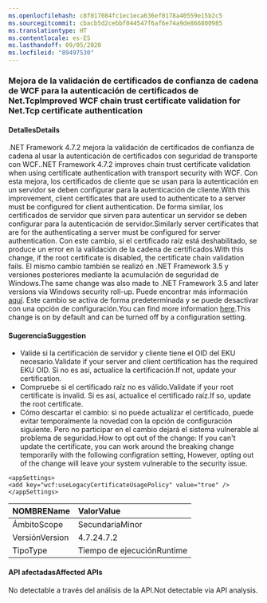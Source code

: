 ```yaml
---
ms.openlocfilehash: c8f017084fc1ec1eca636ef0178a40559e15b2c5
ms.sourcegitcommit: cbacb5d2cebbf044547f6af6e74a9de866800985
ms.translationtype: HT
ms.contentlocale: es-ES
ms.lasthandoff: 09/05/2020
ms.locfileid: "89497530"
---
```

### <a name="improved-wcf-chain-trust-certificate-validation-for-nettcp-certificate-authentication"></a><span data-ttu-id="399db-101">Mejora de la validación de certificados de confianza de cadena de WCF para la autenticación de certificados de Net.Tcp</span><span class="sxs-lookup"><span data-stu-id="399db-101">Improved WCF chain trust certificate validation for Net.Tcp certificate authentication</span></span>

#### <a name="details"></a><span data-ttu-id="399db-102">Detalles</span><span class="sxs-lookup"><span data-stu-id="399db-102">Details</span></span>

<span data-ttu-id="399db-103">.NET Framework 4.7.2 mejora la validación de certificados de confianza de cadena al usar la autenticación de certificados con seguridad de transporte con WCF.</span><span class="sxs-lookup"><span data-stu-id="399db-103">.NET Framework 4.7.2 improves chain trust certificate validation when using certificate authentication with transport security with WCF.</span></span> <span data-ttu-id="399db-104">Con esta mejora, los certificados de cliente que se usan para la autenticación en un servidor se deben configurar para la autenticación de cliente.</span><span class="sxs-lookup"><span data-stu-id="399db-104">With this improvement, client certificates that are used to authenticate to a server must be configured for client authentication.</span></span>  <span data-ttu-id="399db-105">De forma similar, los certificados de servidor que sirven para autenticar un servidor se deben configurar para la autenticación de servidor.</span><span class="sxs-lookup"><span data-stu-id="399db-105">Similarly server certificates that are for the authenticating a server must be configured for server authentication.</span></span> <span data-ttu-id="399db-106">Con este cambio, si el certificado raíz está deshabilitado, se produce un error en la validación de la cadena de certificados.</span><span class="sxs-lookup"><span data-stu-id="399db-106">With this change, if the root certificate is disabled, the certificate chain validation fails.</span></span> <span data-ttu-id="399db-107">El mismo cambio también se realizó en .NET Framework 3.5 y versiones posteriores mediante la acumulación de seguridad de Windows.</span><span class="sxs-lookup"><span data-stu-id="399db-107">The same change was also made to .NET Framework 3.5 and later versions via Windows security roll-up.</span></span> <span data-ttu-id="399db-108">Puede encontrar más información [aquí](https://support.microsoft.com/help/4055269/security-only-update-for-net-framework-3-5-1-4-5-2-4-6-4-6-1-4-6-2-4-7). Este cambio se activa de forma predeterminada y se puede desactivar con una opción de configuración.</span><span class="sxs-lookup"><span data-stu-id="399db-108">You can find more information [here](https://support.microsoft.com/help/4055269/security-only-update-for-net-framework-3-5-1-4-5-2-4-6-4-6-1-4-6-2-4-7).This change is on by default and can be turned off by a configuration setting.</span></span>

#### <a name="suggestion"></a><span data-ttu-id="399db-109">Sugerencia</span><span class="sxs-lookup"><span data-stu-id="399db-109">Suggestion</span></span>

<ul><li><span data-ttu-id="399db-110">Valide si la certificación de servidor y cliente tiene el OID del EKU necesario.</span><span class="sxs-lookup"><span data-stu-id="399db-110">Validate if your server and client certification has the required EKU OID.</span></span> <span data-ttu-id="399db-111">Si no es así, actualice la certificación.</span><span class="sxs-lookup"><span data-stu-id="399db-111">If not, update your certification.</span></span></li><li><span data-ttu-id="399db-112">Compruebe si el certificado raíz no es válido.</span><span class="sxs-lookup"><span data-stu-id="399db-112">Validate if your root certificate is invalid.</span></span> <span data-ttu-id="399db-113">Si es así, actualice el certificado raíz.</span><span class="sxs-lookup"><span data-stu-id="399db-113">If so, update the root certificate.</span></span></li><li><span data-ttu-id="399db-114">Cómo descartar el cambio: si no puede actualizar el certificado, puede evitar temporalmente la novedad con la opción de configuración siguiente. Pero no participar en el cambio dejará el sistema vulnerable al problema de seguridad.</span><span class="sxs-lookup"><span data-stu-id="399db-114">How to opt out of the change: If you can't update the certificate, you can work around the breaking change temporarily with the following configration setting,  However, opting out of the change will leave your system vulnerable to the security issue.</span></span></li></ul><pre><code class="lang-xml">&lt;appSettings&gt;&#13;&#10;&lt;add key=&quot;wcf:useLegacyCertificateUsagePolicy&quot; value=&quot;true&quot; /&gt;&#13;&#10;&lt;/appSettings&gt;&#13;&#10;</code></pre>

| <span data-ttu-id="399db-115">NOMBRE</span><span class="sxs-lookup"><span data-stu-id="399db-115">Name</span></span>    | <span data-ttu-id="399db-116">Valor</span><span class="sxs-lookup"><span data-stu-id="399db-116">Value</span></span>       |
|:--------|:------------|
| <span data-ttu-id="399db-117">Ámbito</span><span class="sxs-lookup"><span data-stu-id="399db-117">Scope</span></span>   |<span data-ttu-id="399db-118">Secundaria</span><span class="sxs-lookup"><span data-stu-id="399db-118">Minor</span></span>|
|<span data-ttu-id="399db-119">Versión</span><span class="sxs-lookup"><span data-stu-id="399db-119">Version</span></span>|<span data-ttu-id="399db-120">4.7.2</span><span class="sxs-lookup"><span data-stu-id="399db-120">4.7.2</span></span>|
|<span data-ttu-id="399db-121">Tipo</span><span class="sxs-lookup"><span data-stu-id="399db-121">Type</span></span>|<span data-ttu-id="399db-122">Tiempo de ejecución</span><span class="sxs-lookup"><span data-stu-id="399db-122">Runtime</span></span>|

#### <a name="affected-apis"></a><span data-ttu-id="399db-123">API afectadas</span><span class="sxs-lookup"><span data-stu-id="399db-123">Affected APIs</span></span>

<span data-ttu-id="399db-124">No detectable a través del análisis de la API.</span><span class="sxs-lookup"><span data-stu-id="399db-124">Not detectable via API analysis.</span></span>

<!--

#### Affected APIs

Not detectable via API analysis.

-->
